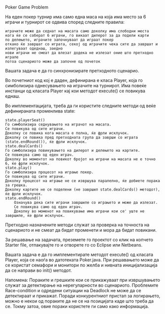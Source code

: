 Poker Game Problem

На еден покер турнир има само една маса на која има место за 6 играчи и турнирот се одвива според следните правила:

    играчите може да седнат на масата само доколку има слободни места
    кога ќе се соберат 6 играчи, го викаат дилерот за да подели карти
    по делењето, играчите започнуваат да играат покер
    откако ќе завршат со играта, секој од играчите чека сите да завршат и излегуваат одеднаш, заедно
    нови играчи не смеат да влезат додека не излезат оние што претходно играле
    потоа сценариото може да започне од почеток

Вашата задача е да го синхронизирате претходното сценарио.

Во почетниот код кој е даден, дефинирана е класа Player, која го симболизира однесувањето на играчите на турнирот. Има повеќе инстанци од класата Player кај кои методот execute() се повикува еднаш.

Во имплементацијата, треба да ги користите следните методи од веќе дефинираната променлива state:

    state.playerSeat()
    Го симболизира седнувањето на играчот на масата.
    Се повикува од сите играчи.
    Доколку се повика кога масата е полна, ќе фрли исклучок.
    Доколку се повика пред претходната група да заврши со играта (state.endRound()), ќе фрли исклучок.
    state.dealCards()
    Го симболизира повикувањето на дилерот и делењето на картите.
    Се повикува само од еден играч.
    Доколку во моментот на повикот бројот на играчи на масата не е точно 6, ќе фрли исклучок.
    state.play()
    Го симболизира процесот на играње покер.
    Се повикува од сите играчи.
    Доколку процесот на играње не се извршува паралелно, ќе добиете порака за грешка.
    Доколку картите не се поделени (не завршил state.dealCards() методот), ќе фрли исклучок.
    state.endRound()
        Означува дека сите играчи завршиле со играњето и може да излезат.
        Се повикува само од еден играч.
        Доколку во моменот на повикување има играчи кои се' уште не завршиле, ќе фрли исклучок.

Претходно назначените методи служат за проверка на точноста на сценариото и не смеат да бидат променети и мора да бидат повикани.

За решавање на задачата, преземете го проектот со клик на копчето Starter file, отпакувајте го и отворете го со Eclipse или Netbeans.

Вашата задача е да го имплементирате методот execute() од класата Player, која се наоѓа во датотеката Poker.java. При решавањето може да се користат семафори и монитори по желба и нивната иницијализација да се направи во init() методот.

Напомена: Пораките и грешките кои се прикажуваат при извршувањето служат за детектирање на нерегуларности во сценариото. Проблемите Race-condition и одредени ситуации на Deadlock не може да се детектираат и прикажат. Поради конкурентниот пристап за логирањето, можно е некои од пораките да не се на позицијата каде што треба да се. Токму затоа, овие пораки користете ги само како информација.